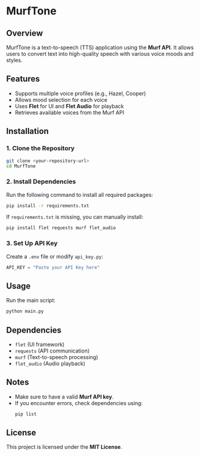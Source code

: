 # MurfTone

## Overview
MurfTone is a text-to-speech (TTS) application using the **Murf API**. It allows users to convert text into high-quality speech with various voice moods and styles.

## Features
- Supports multiple voice profiles (e.g., Hazel, Cooper)
- Allows mood selection for each voice
- Uses **Flet** for UI and **Flet Audio** for playback
- Retrieves available voices from the Murf API

## Installation

### 1. Clone the Repository
```sh
git clone <your-repository-url>
cd MurfTone
```

### 2. Install Dependencies
Run the following command to install all required packages:
```sh
pip install -r requirements.txt
```

If `requirements.txt` is missing, you can manually install:
```sh
pip install flet requests murf flet_audio
```

### 3. Set Up API Key
Create a `.env` file or modify `api_key.py`:
```python
API_KEY = "Paste your API Key here"
```

## Usage
Run the main script:
```sh
python main.py
```

## Dependencies
- `flet` (UI framework)
- `requests` (API communication)
- `murf` (Text-to-speech processing)
- `flet_audio` (Audio playback)

## Notes
- Make sure to have a valid **Murf API key**.
- If you encounter errors, check dependencies using:
  ```sh
  pip list
  ```

## License  
This project is licensed under the **MIT License**.
